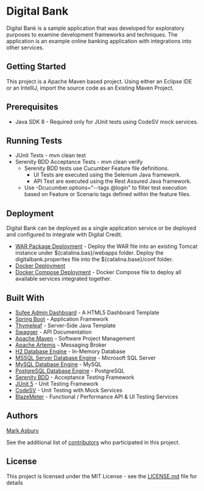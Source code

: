# Digital Bank

Digital Bank is a sample application that was developed for exploratory purposes to examine development frameworks and techniques.
The application is an example online banking application with integrations into other services.

## Getting Started

This project is a Apache Maven based project. Using either an Eclipse IDE or an IntelliJ, import the source code as an Existing Maven Project. 

## Prerequisites

* Java SDK 8 - Required only for JUnit tests using CodeSV mock services.

## Running Tests

* JUnit Tests - mvn clean test
* Serenity BDD Acceptance Tests - mvn clean verify
  * Serenity BDD tests use Cucumber Feature file definitions. 
    * UI Tests are executed using the Selenium Java framework.
    * API Test are executed using the Rest Assured Java framework.
  * Use -Dcucumber.options="--tags @login" to filter test execution based on Feature or Scenario tags defined within the feature files.

## Deployment

Digital Bank can be deployed as a single application service or be deployed and configured to integrate with Digital Credit.

* [WAR Package Deployment](https://bintray.com/asburymr/Digital-Bank/Digital-Bank) - Deploy the WAR file into an existing Tomcat instance under ${catalina.bas}/webapps folder. Deploy the digitalbank.properites file into the ${catalina.base}/conf folder.
* [Docker Deployment](https://hub.docker.com/r/asburymr/digitalbank)
* [Docker Compose Deployment](docker-compose.yml) - Docker Compose file to deploy all available services integrated together.

## Built With

* [Sufee Admin Dashboard](https://github.com/rockmantic2018/sufee-admin-dashboard-master) - A HTML5 Dashboard Template
* [Spring Boot](https://spring.io/projects/spring-boot) - Application Framework
* [Thymeleaf](https://www.thymeleaf.org/) - Server-Side Java Template
* [Swagger](https://swagger.io/) - API Documentation
* [Apache Maven](https://maven.apache.org/) - Software Project Management
* [Apache Artemis](https://activemq.apache.org/components/artemis/) - Messaging Broker
* [H2 Database Engine](https://www.h2database.com/html/main.html) - In-Memory Database
* [MSSQL Server Database Engine](https://www.microsoft.com/en-us/sql-server/default.aspx) - Microsoft SQL Server
* [MySQL Database Engine](https://www.mysql.com/) - MySQL 
* [PostgreSQL Database Engine](https://www.postgresql.org/) - PostgreSQL
* [Serenity BDD](http://www.thucydides.info/#/) - Acceptance Testing Framework
* [JUnit 5](https://junit.org/junit5/) - Unit Testing Framework
* [CodeSV](http://codesv.io/) - Unit Testing with Mock Services
* [BlazeMeter](https://www.blazemeter.com/) - Functional / Performance API & UI Testing Services


## Authors

[Mark Asbury](https://github.com/asburymr)

See the additional list of [contributors](https://github.com/asburymr/Digital-Bank/graphs/contributors) who participated in this project.

## License

This project is licensed under the MIT License - see the [LICENSE.md](LICENSE.md) file for details